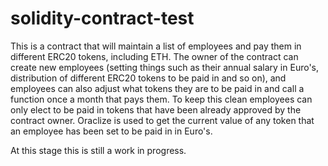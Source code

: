 # solidity-contract-test

This is a contract that will maintain a list of employees and pay them in different ERC20 tokens, including ETH. The owner of the contract can create new employees (setting things such as their annual salary in Euro's, distribution of different ERC20 tokens to be paid in and so on), and employees can also adjust what tokens they are to be paid in and call a function once a month that pays them. To keep this clean employees can only elect to be paid in tokens that have been already approved by the contract owner. Oraclize is used to get the current value of any token that an employee has been set to be paid in in Euro's.

At this stage this is still a work in progress.
